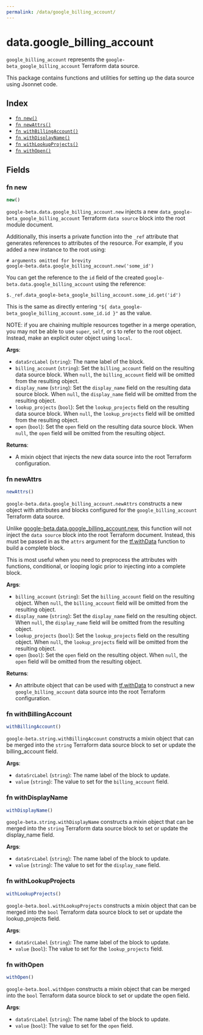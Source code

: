 ```yaml
---
permalink: /data/google_billing_account/
---
```


# data.google_billing_account

`google_billing_account` represents the `google-beta_google_billing_account` Terraform data source.



This package contains functions and utilities for setting up the data source using Jsonnet code.


## Index

* [`fn new()`](#fn-new)
* [`fn newAttrs()`](#fn-newattrs)
* [`fn withBillingAccount()`](#fn-withbillingaccount)
* [`fn withDisplayName()`](#fn-withdisplayname)
* [`fn withLookupProjects()`](#fn-withlookupprojects)
* [`fn withOpen()`](#fn-withopen)

## Fields

### fn new

```ts
new()
```


`google-beta.data.google_billing_account.new` injects a new `data_google-beta_google_billing_account` Terraform `data source`
block into the root module document.

Additionally, this inserts a private function into the `_ref` attribute that generates references to attributes of the
resource. For example, if you added a new instance to the root using:

    # arguments omitted for brevity
    google-beta.data.google_billing_account.new('some_id')

You can get the reference to the `id` field of the created `google-beta.data.google_billing_account` using the reference:

    $._ref.data_google-beta_google_billing_account.some_id.get('id')

This is the same as directly entering `"${ data_google-beta_google_billing_account.some_id.id }"` as the value.

NOTE: if you are chaining multiple resources together in a merge operation, you may not be able to use `super`, `self`,
or `$` to refer to the root object. Instead, make an explicit outer object using `local`.

**Args**:
  - `dataSrcLabel` (`string`): The name label of the block.
  - `billing_account` (`string`): Set the `billing_account` field on the resulting data source block. When `null`, the `billing_account` field will be omitted from the resulting object.
  - `display_name` (`string`): Set the `display_name` field on the resulting data source block. When `null`, the `display_name` field will be omitted from the resulting object.
  - `lookup_projects` (`bool`): Set the `lookup_projects` field on the resulting data source block. When `null`, the `lookup_projects` field will be omitted from the resulting object.
  - `open` (`bool`): Set the `open` field on the resulting data source block. When `null`, the `open` field will be omitted from the resulting object.

**Returns**:
- A mixin object that injects the new data source into the root Terraform configuration.


### fn newAttrs

```ts
newAttrs()
```


`google-beta.data.google_billing_account.newAttrs` constructs a new object with attributes and blocks configured for the `google_billing_account`
Terraform data source.

Unlike [google-beta.data.google_billing_account.new](#fn-new), this function will not inject the `data source`
block into the root Terraform document. Instead, this must be passed in as the `attrs` argument for the
[tf.withData](https://github.com/tf-libsonnet/core/tree/main/docs#fn-withdata) function to build a complete block.

This is most useful when you need to preprocess the attributes with functions, conditional, or looping logic prior to
injecting into a complete block.

**Args**:
  - `billing_account` (`string`): Set the `billing_account` field on the resulting object. When `null`, the `billing_account` field will be omitted from the resulting object.
  - `display_name` (`string`): Set the `display_name` field on the resulting object. When `null`, the `display_name` field will be omitted from the resulting object.
  - `lookup_projects` (`bool`): Set the `lookup_projects` field on the resulting object. When `null`, the `lookup_projects` field will be omitted from the resulting object.
  - `open` (`bool`): Set the `open` field on the resulting object. When `null`, the `open` field will be omitted from the resulting object.

**Returns**:
  - An attribute object that can be used with [tf.withData](https://github.com/tf-libsonnet/core/tree/main/docs#fn-withdata) to construct a new `google_billing_account` data source into the root Terraform configuration.


### fn withBillingAccount

```ts
withBillingAccount()
```

`google-beta.string.withBillingAccount` constructs a mixin object that can be merged into the `string`
Terraform data source block to set or update the billing_account field.



**Args**:
  - `dataSrcLabel` (`string`): The name label of the block to update.
  - `value` (`string`): The value to set for the `billing_account` field.


### fn withDisplayName

```ts
withDisplayName()
```

`google-beta.string.withDisplayName` constructs a mixin object that can be merged into the `string`
Terraform data source block to set or update the display_name field.



**Args**:
  - `dataSrcLabel` (`string`): The name label of the block to update.
  - `value` (`string`): The value to set for the `display_name` field.


### fn withLookupProjects

```ts
withLookupProjects()
```

`google-beta.bool.withLookupProjects` constructs a mixin object that can be merged into the `bool`
Terraform data source block to set or update the lookup_projects field.



**Args**:
  - `dataSrcLabel` (`string`): The name label of the block to update.
  - `value` (`bool`): The value to set for the `lookup_projects` field.


### fn withOpen

```ts
withOpen()
```

`google-beta.bool.withOpen` constructs a mixin object that can be merged into the `bool`
Terraform data source block to set or update the open field.



**Args**:
  - `dataSrcLabel` (`string`): The name label of the block to update.
  - `value` (`bool`): The value to set for the `open` field.
